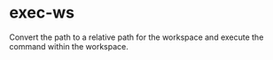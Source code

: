 # exec-ws
Convert the path to a relative path for the workspace and execute the command within the workspace.
